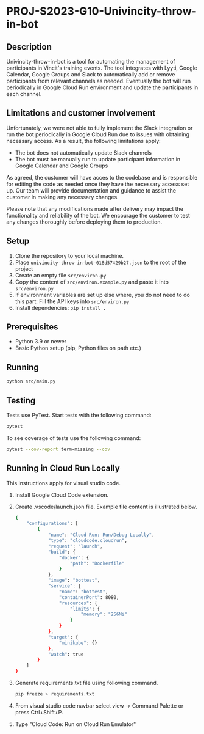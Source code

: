# PROJ-S2023-G10-Univincity-throw-in-bot

## Description

Univincity-throw-in-bot is a tool for automating the management of participants
in Vincit's training events. The tool integrates with Lyyti, Google Calendar,
Google Groups and Slack to automatically add or remove participants from relevant
channels as needed.
Eventually the bot will run periodically in Google Cloud Run environment and update
the participants in each channel.

## Limitations and customer involvement

Unfortunately, we were not able to fully implement the Slack integration or run the bot
periodically in Google Cloud Run due to issues with obtaining necessary access.
As a result, the following limitations apply:

- The bot does not automatically update Slack channels
- The bot must be manually run to update participant information
  in Google Calendar and Google Groups

As agreed, the customer will have acces to the codebase and is responsible for editing
the code as needed once they have the necessary access set up. Our team will provide
documentation and guidance to assist the customer in making any necessary changes.

Please note that any modifications made after delivery may impact the functionality and
reliability of the bot. We encourage the customer to test any changes thoroughly before
deploying them to production.

## Setup

1. Clone the repository to your local machine.
2. Place `univincity-throw-in-bot-018d57429b27.json` to the root of the project
3. Create an empty file `src/environ.py`
4. Copy the content of `src/environ.example.py` and paste it into `src/environ.py`
5. If environment variables are set up else where, you do not need to do this part:
   Fill the API keys into `src/environ.py`
6. Install dependencies: `pip install .`

## Prerequisites

- Python 3.9 or newer
- Basic Python setup (pip, Python files on path etc.)

## Running

```bash
python src/main.py
```

## Testing

Tests use PyTest. Start tests with the following command:

```bash
pytest
```

To see coverage of tests use the following command:

```bash
pytest --cov-report term-missing --cov
```

## Running in Cloud Run Locally

This instructions apply for visual studio code.

1. Install Google Cloud Code extension.
2. Create .vscode/launch.json file. Example file content is illustrated below.

   ```bash
   {
       "configurations": [
           {
               "name": "Cloud Run: Run/Debug Locally",
               "type": "cloudcode.cloudrun",
               "request": "launch",
               "build": {
                   "docker": {
                       "path": "Dockerfile"
                   }
               },
               "image": "bottest",
               "service": {
                   "name": "bottest",
                   "containerPort": 8080,
                   "resources": {
                       "limits": {
                           "memory": "256Mi"
                       }
                   }
               },
               "target": {
                   "minikube": {}
               },
               "watch": true
           }
       ]
   }
   ```

3. Generate requirements.txt file using following command.

   ```bash
   pip freeze > requirements.txt
   ```

4. From visual studio code navbar select view -> Command Palette or press Ctrl+Shift+P.
5. Type "Cloud Code: Run on Cloud Run Emulator"
